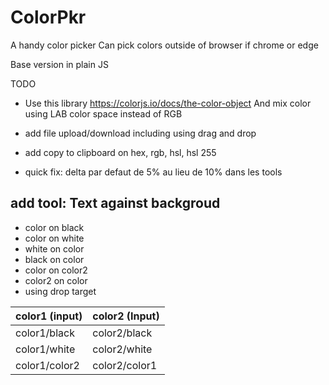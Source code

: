 
# ColorPkr

A handy color picker
Can pick colors outside of browser if chrome or edge

Base version in plain JS

TODO
* Use this library
  https://colorjs.io/docs/the-color-object
  And mix color using LAB color space instead of RGB
  
* add file upload/download including using drag and drop
* add copy to clipboard on hex, rgb, hsl, hsl 255
* quick fix: delta par defaut de 5% au lieu de 10% dans les tools

## add tool: Text against backgroud
  * color on black
  * color on white
  * white on color
  * black on color
  * color on color2
  * color2 on color
  * using drop target

| color1 (input) | color2 (Input) |
|----------------|----------------|
| color1/black   | color2/black   |
| color1/white   | color2/white   |
| color1/color2  | color2/color1  |
